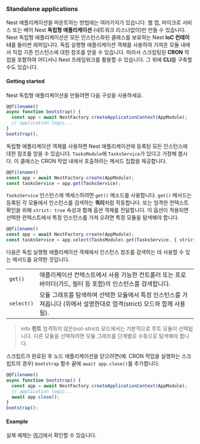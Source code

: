 ### Standalone applications

Nest 애플리케이션을 마운트하는 방법에는 여러가지가 있습니다. 웹 앱, 마이크로 서비스 또는 베어 Nest **독립형 애플리케이션** (네트워크 리스너없이)만 만들 수 있습니다. Nest 독립형 애플리케이션은 모든 인스턴스화된 클래스를 보유하는 Nest **IoC 컨테이너**를 둘러싼 래퍼입니다. 독립 실행형 애플리케이션 객체를 사용하여 가져온 모듈 내에서 직접 기존 인스턴스에 대한 참조를 얻을 수 있습니다. 따라서 스크립팅된 **CRON** 작업을 포함하여 어디서나 Nest 프레임워크를 활용할 수 있습니다. 그 위에 **CLI**를 구축할 수도 있습니다.

#### Getting started

Nest 독립형 애플리케이션을 만들려면 다음 구성을 사용하세요.

```typescript
@@filename()
async function bootstrap() {
  const app = await NestFactory.createApplicationContext(AppModule);
  // application logic...
}
bootstrap();
```

독립형 애플리케이션 객체를 사용하면 Nest 애플리케이션에 등록된 모든 인스턴스에 대한 참조를 얻을 수 있습니다. `TasksModule`에 `TasksService`가 있다고 가정해 봅시다. 이 클래스는 CRON 작업 내에서 호출하려는 메서드 집합을 제공합니다.

```typescript
@@filename()
const app = await NestFactory.create(AppModule);
const tasksService = app.get(TasksService);
```

`TasksService` 인스턴스에 액세스하려면 `get()` 메소드를 사용합니다. `get()` 메서드는 등록된 각 모듈에서 인스턴스를 검색하는 **쿼리**처럼 작동합니다. 또는 엄격한 컨텍스트 확인을 위해 `strict: true` 속성과 함께 옵션 객체를 전달합니다. 이 옵션이 적용되면 선택한 컨텍스트에서 특정 인스턴스를 가져 오려면 특정 모듈을 탐색해야 합니다.

```typescript
@@filename()
const app = await NestFactory.create(AppModule);
const tasksService = app.select(TasksModule).get(TasksService, { strict: true });
```

다음은 독립 실행형 애플리케이션 객체에서 인스턴스 참조를 검색하는 데 사용할 수 있는 메서드를 요약한 것입니다.

<table>
  <tr>
    <td>
      <code>get()</code>
    </td>
    <td>
      애플리케이션 컨텍스트에서 사용 가능한 컨트롤러 또는 프로바이더(가드, 필터 등 포함)의 인스턴스를 검색합니다.
    </td>
  </tr>
  <tr>
    <td>
      <code>select()</code>
    </td>
    <td>
      모듈 그래프를 탐색하여 선택한 모듈에서 특정 인스턴스를 가져옵니다 (위에서 설명한대로 엄격(strict) 모드와 함께 사용됨).
    </td>
  </tr>
</table>

> info **힌트** 엄격하지 않은(not-strict) 모드에서는 기본적으로 루트 모듈이 선택됩니다. 다른 모듈을 선택하려면 모듈 그래프를 단계별로 수동으로 탐색해야 합니다.

스크립트가 완료된 후 노드 애플리케이션을 닫으려면(예: CRON 작업을 실행하는 스크립트의 경우) `bootstrap` 함수 끝에 `await app.close()`를 추가합니다.

```typescript
@@filename()
async function bootstrap() {
  const app = await NestFactory.createApplicationContext(AppModule);
  // application logic...
  await app.close();
}
bootstrap();
```

#### Example

실제 예제는 [여기](https://github.com/nestjs/nest/tree/master/sample/18-context)에서 확인할 수 있습니다.

